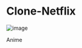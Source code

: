 # Clone-Netflix
![image](https://user-images.githubusercontent.com/81261373/163654932-3d9b382d-dbb1-4467-b401-f162ef145460.png)

Anime
